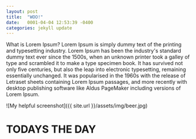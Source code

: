 ```yaml
---
layout: post
title:  "WOO!"
date:   0001-04-04 12:53:39 -0400
categories: jekyll update
---
```


What is Lorem Ipsum?
Lorem Ipsum is simply dummy text of the printing and typesetting industry. Lorem Ipsum has been the industry's standard dummy text ever since the 1500s<!--more-->, when an unknown printer took a galley of type and scrambled it to make a type specimen book. It has survived not only five centuries, but also the leap into electronic typesetting, remaining essentially unchanged. It was popularised in the 1960s with the release of Letraset sheets containing Lorem Ipsum passages, and more recently with desktop publishing software like Aldus PageMaker including versions of Lorem Ipsum.

![My helpful screenshot]({{ site.url }}/assets/img/beer.jpg)

<h1>TODAYS THE DAY</h1>

[jekyll-docs]: https://jekyllrb.com/docs/home
[jekyll-gh]:   https://github.com/jekyll/jekyll
[jekyll-talk]: https://talk.jekyllrb.com/
